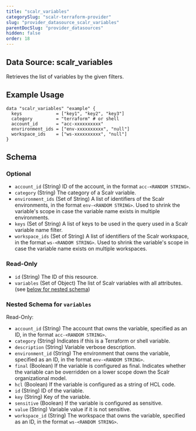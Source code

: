 ```yaml
---
title: "scalr_variables"
categorySlug: "scalr-terraform-provider"
slug: "provider_datasource_scalr_variables"
parentDocSlug: "provider_datasources"
hidden: false
order: 18
---
```

## Data Source: scalr_variables

Retrieves the list of variables by the given filters.

## Example Usage

```hcl
data "scalr_variables" "example" {
  keys             = ["key1", "key2", "key3"]
  category         = "terraform" # or shell
  account_id       = "acc-xxxxxxxxxx"
  envrironment_ids = ["env-xxxxxxxxxx", "null"]
  workspace_ids    = ["ws-xxxxxxxxxx", "null"]
}
```

<!-- Manually filling the schema here because of https://github.com/hashicorp/terraform-plugin-docs/issues/28 -->
## Schema

### Optional

- `account_id` (String) ID of the account, in the format `acc-<RANDOM STRING>`.
- `category` (String) The category of a Scalr variable.
- `environment_ids` (Set of String) A list of identifiers of the Scalr environments, in the format `env-<RANDOM STRING>`. Used to shrink the variable's scope in case the variable name exists in multiple environments.
- `keys` (Set of String) A list of keys to be used in the query used in a Scalr variable name filter.
- `workspace_ids` (Set of String) A list of identifiers of the Scalr workspace, in the format `ws-<RANDOM STRING>`. Used to shrink the variable's scope in case the variable name exists on multiple workspaces.

### Read-Only

- `id` (String) The ID of this resource.
- `variables` (Set of Object) The list of Scalr variables with all attributes. (see [below for nested schema](#nestedatt--variables))

<a id="nestedatt--variables"></a>
### Nested Schema for `variables`

Read-Only:

- `account_id` (String) The account that owns the variable, specified as an ID, in the format `acc-<RANDOM STRING>`.
- `category` (String) Indicates if this is a Terraform or shell variable.
- `description` (String) Variable verbose description.
- `environment_id` (String) The environment that owns the variable, specified as an ID, in the format `env-<RANDOM STRING>`.
- `final` (Boolean) If the variable is configured as final. Indicates whether the variable can be overridden on a lower scope down the Scalr organizational model.
- `hcl` (Boolean) If the variable is configured as a string of HCL code.
- `id` (String) ID of the variable.
- `key` (String) Key of the variable.
- `sensitive` (Boolean) If the variable is configured as sensitive.
- `value` (String) Variable value if it is not sensitive.
- `workspace_id` (String) The workspace that owns the variable, specified as an ID, in the format `ws-<RANDOM STRING>`.
